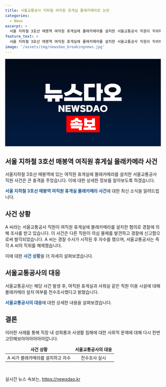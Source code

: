 ```yaml
---
title: 서울교통공사 지하철 여직원 휴게실 몰래카메라로 논란
categories:
  - News
excerpt: >
  서울 지하철 3호선 매봉역 여직원 휴게실에 몰래카메라를 설치한 서울교통공사 직원이 직위해제됐습니다. 경찰은 A씨를 불법 촬영 혐의로 조사 중이며, A씨는 자수한 상태입니다. 서울교통공사는 사건 발생 후 관련 시설 전수조사를 실시했습니다.
feature_text: >
  서울 지하철 3호선 매봉역 여직원 휴게실에 몰래카메라를 설치한 서울교통공사 직원이 직위해제됐습니다. 경찰은 A씨를 불법 촬영 혐의로 조사 중이며, A씨는 자수한 상태입니다. 서울교통공사는 사건 발생 후 관련 시설 전수조사를 실시했습니다.
image: '/assets/img/newsdao_breakingnews.jpg'
---
```


<p><img src="/assets/img/newsdao_breakingnews.jpg" alt="firstkoreanews 속보" /></p>

<h2 data-ke-size="size26">서울 지하철 3호선 매봉역 여직원 휴게실 몰래카메라 사건</h2>

<p>서울지하철 3호선 매봉역에 있는 여직원 휴게실에 몰래카메라를 설치한 서울교통공사 직원 사건은 큰 충격을 주었습니다. 이에 대한 상세한 정보를 알아보도록 하겠습니다.</p>

<p data-ke-size="size16"><b><span style="color: #1a5490;">서울 지하철 3호선 매봉역 여직원 휴게실 몰래카메라 사건</span></b>에 대한 최신 소식을 알려드립니다.</p>

<h2 data-ke-size="size24">사건 상황</h2>

<p>A 씨라는 서울교통공사 직원이 여직원 휴게실에 몰래카메라를 설치한 혐의로 경찰에 의해 조사를 받고 있습니다. 이 사건은 다른 직원이 의심 물체를 발견하고 경찰에 신고함으로써 발각되었습니다. A 씨는 경찰 수사가 시작된 후 자수를 했으며, 서울교통공사는 즉각 A 씨의 직위를 해제했습니다.</p>

<p data-ke-size="size16">이에 대한 <b><span style="color: #1a5490;">사건 상황</span></b>을 더 자세히 살펴보겠습니다.</p>

<h2 data-ke-size="size24">서울교통공사의 대응</h2>

<p>서울교통공사는 해당 사건 발생 후, 여직원 휴게실과 샤워실 같은 직원 이용 시설에 대해 몰래카메라 설치 여부를 전수조사했다고 밝혔습니다.</p>

<p data-ke-size="size16"><b><span style="color: #1a5490;">서울교통공사의 대응</span></b>에 대한 상세한 내용을 살펴보겠습니다.</p>

<h2 data-ke-size="size24">결론</h2>

<p>이러한 사례를 통해 직장 내 성희롱과 사생활 침해에 대한 사회적 문제에 대해 다시 한번 고민해보아아아아아아압니다.</p>

<table>
<thead>
<tr>
<td style="text-align: center; height: 17px;"><b>사건 상황</b></td>
<td style="text-align: center; height: 17px;"><b>서울교통공사의 대응</b></td>
</tr>
</thead>
<tbody>
<tr>
<td style="text-align: center; height: 17px;">A 씨가 몰래카메라를 설치하고 자수</td>
<td style="text-align: center; height: 17px;">전수조사 실시</td>
</tr>
</tbody>
</table>

<p data-ke-size="size16">&nbsp;</p>
실시간 뉴스 속보는, <a href="https://newsdao.kr" rel="dofollow">https://newsdao.kr</a>


